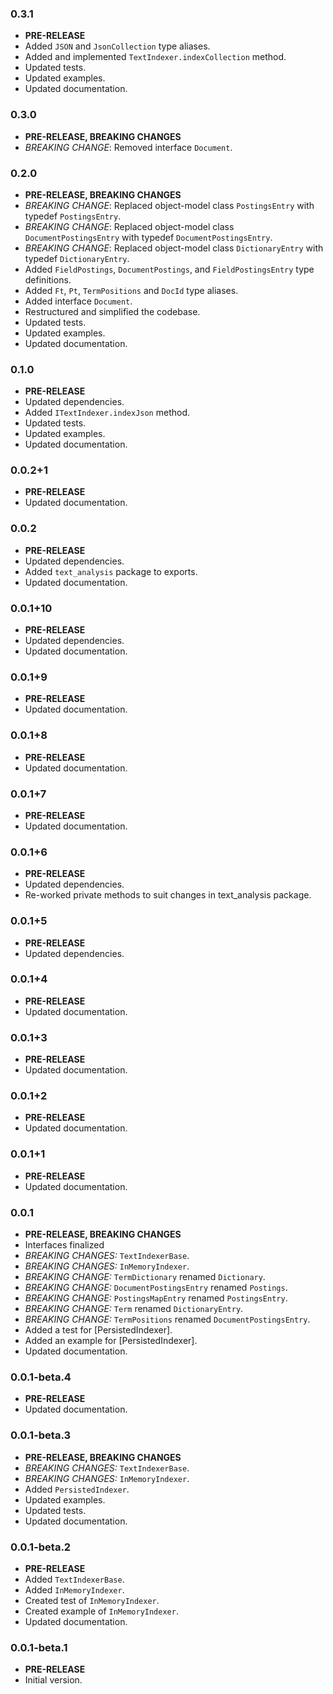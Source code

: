 <!-- 
BSD 3-Clause License
Copyright (c) 2022, GM Consult Pty Ltd
All rights reserved. 
-->

### 0.3.1

- **PRE-RELEASE**
- Added `JSON` and `JsonCollection` type aliases.
- Added and implemented `TextIndexer.indexCollection` method.
- Updated tests.
- Updated examples.
- Updated documentation.

### 0.3.0

- **PRE-RELEASE, BREAKING CHANGES**
- *BREAKING CHANGE*: Removed interface `Document`.

### 0.2.0

- **PRE-RELEASE, BREAKING CHANGES**
- *BREAKING CHANGE*: Replaced object-model class `PostingsEntry` with typedef `PostingsEntry`.
- *BREAKING CHANGE*: Replaced object-model class `DocumentPostingsEntry` with typedef `DocumentPostingsEntry`.
- *BREAKING CHANGE*: Replaced object-model class `DictionaryEntry` with typedef `DictionaryEntry`.
- Added `FieldPostings`, `DocumentPostings`, and `FieldPostingsEntry`  type definitions.
- Added `Ft`, `Pt`, `TermPositions` and `DocId` type aliases.
- Added interface `Document`.
- Restructured and simplified the codebase.
- Updated tests.
- Updated examples.
- Updated documentation.

### 0.1.0

- **PRE-RELEASE**
- Updated dependencies.
- Added `ITextIndexer.indexJson` method.
- Updated tests.
- Updated examples.
- Updated documentation.

### 0.0.2+1

- **PRE-RELEASE**
- Updated documentation.

### 0.0.2

- **PRE-RELEASE**
- Updated dependencies.
- Added `text_analysis` package to exports.
- Updated documentation.

### 0.0.1+10

- **PRE-RELEASE**
- Updated dependencies.
- Updated documentation.

### 0.0.1+9

- **PRE-RELEASE**
- Updated documentation.

### 0.0.1+8

- **PRE-RELEASE**
- Updated documentation.

### 0.0.1+7

- **PRE-RELEASE**
- Updated documentation.

### 0.0.1+6

- **PRE-RELEASE**
- Updated dependencies.
- Re-worked private methods to suit changes in text_analysis package.

### 0.0.1+5

- **PRE-RELEASE**
- Updated dependencies.

### 0.0.1+4

- **PRE-RELEASE**
- Updated documentation.

### 0.0.1+3

- **PRE-RELEASE**
- Updated documentation.

### 0.0.1+2

- **PRE-RELEASE**
- Updated documentation.

### 0.0.1+1

- **PRE-RELEASE**
- Updated documentation.

### 0.0.1

- **PRE-RELEASE, BREAKING CHANGES**
- Interfaces finalized
- *BREAKING CHANGES:* `TextIndexerBase`.
- *BREAKING CHANGES:* `InMemoryIndexer`.
- *BREAKING CHANGE:* `TermDictionary` renamed `Dictionary`.
- *BREAKING CHANGE:* `DocumentPostingsEntry` renamed `Postings`.
- *BREAKING CHANGE:* `PostingsMapEntry` renamed `PostingsEntry`.
- *BREAKING CHANGE:* `Term` renamed `DictionaryEntry`.
- *BREAKING CHANGE:* `TermPositions` renamed `DocumentPostingsEntry`.
- Added a test for [PersistedIndexer].
- Added an example for [PersistedIndexer].
- Updated documentation.

### 0.0.1-beta.4

- **PRE-RELEASE**
- Updated documentation.

### 0.0.1-beta.3

- **PRE-RELEASE, BREAKING CHANGES**
- *BREAKING CHANGES:* `TextIndexerBase`.
- *BREAKING CHANGES:* `InMemoryIndexer`.
- Added `PersistedIndexer`.
- Updated examples.
- Updated tests.
- Updated documentation.

### 0.0.1-beta.2

- **PRE-RELEASE**
- Added `TextIndexerBase`.
- Added `InMemoryIndexer`.
- Created test of `InMemoryIndexer`.
- Created example of `InMemoryIndexer`.
- Updated documentation.

### 0.0.1-beta.1

- **PRE-RELEASE**
- Initial version.